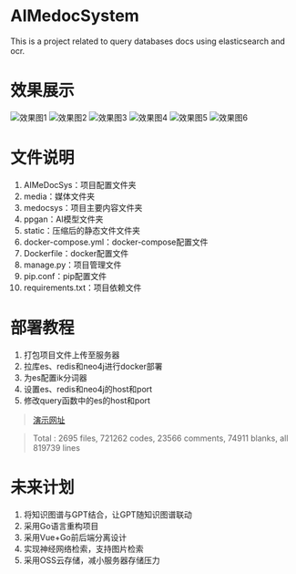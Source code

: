 # AIMedocSystem

This is a project related to query databases docs using elasticsearch and ocr.

# 效果展示

![效果图1](https://amedoc.fcsy.fit/static/images/illusion/PCquery.webp)
![效果图2](https://amedoc.fcsy.fit/static/images/illusion/3end.webp)
![效果图3](https://amedoc.fcsy.fit/static/images/illusion/tablet1.webp)
![效果图4](https://amedoc.fcsy.fit/static/images/illusion/mobile1.webp)
![效果图5](https://amedoc.fcsy.fit/static/images/illusion/AIassistant.webp)
![效果图6](https://amedoc.fcsy.fit/static/images/illusion/imagepreview.webp)

# 文件说明

1. AIMeDocSys：项目配置文件夹
2. media：媒体文件夹
3. medocsys：项目主要内容文件夹
4. ppgan：AI模型文件夹
5. static：压缩后的静态文件文件夹
6. docker-compose.yml：docker-compose配置文件
7. Dockerfile：docker配置文件
8. manage.py：项目管理文件
9. pip.conf：pip配置文件
10. requirements.txt：项目依赖文件

# 部署教程

1. 打包项目文件上传至服务器
2. 拉库es、redis和neo4j进行docker部署
3. 为es配置ik分词器
4. 设置es、redis和neo4j的host和port
5. 修改query函数中的es的host和port

> [演示网址](https://amedoc.fcsy.fit)


> Total : 2695 files, 721262 codes, 23566 comments, 74911 blanks, all 819739 lines

# 未来计划

1. 将知识图谱与GPT结合，让GPT随知识图谱联动
2. 采用Go语言重构项目
3. 采用Vue+Go前后端分离设计
4. 实现神经网络检索，支持图片检索
5. 采用OSS云存储，减小服务器存储压力
